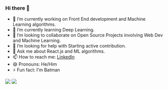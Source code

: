 ### Hi there 👋

- 🔭 I’m currently working on Front End development and Machine Learning algorithms.
- 🌱 I’m currently learning Deep Learning.
- 👯 I’m looking to collaborate on Open Source Projects involving Web Dev and Machine Learning. 
- 🤔 I’m looking for help with Starting active contribution.
- 💬 Ask me about React.js and ML algorithms.
- 📫 How to reach me: <a href="https://www.linkedin.com/in/karan-mishra-1224681a2/">LinkedIn</a>
- 😄 Pronouns: He/Him
- ⚡ Fun fact: I'm Batman

<img src="https://github-readme-stats.vercel.app/api/top-langs/?username=karan2704&theme=dark&layout=compact">
<img src="https://github-readme-stats.vercel.app/api?username=karan2704&&show_icons=true&title_color=ffffff&icon_color=bb2acf&text_color=daf7dc&bg_color=151515" >
